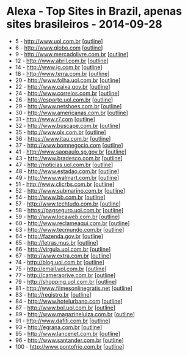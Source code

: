 # Alexa - Top Sites in Brazil, apenas sites brasileiros - 2014-09-28

- 5 - http://www.uol.com.br [[outline](https://gsnedders.html5.org/outliner/process.py?url=http://www.uol.com.br)]
- 6 - http://www.globo.com [[outline](https://gsnedders.html5.org/outliner/process.py?url=http://www.globo.com)]
- 9 - http://www.mercadolivre.com.br [[outline](https://gsnedders.html5.org/outliner/process.py?url=http://www.mercadolivre.com.br)]
- 12 - http://www.abril.com.br [[outline](https://gsnedders.html5.org/outliner/process.py?url=http://www.abril.com.br)]
- 14 - http://www.ig.com.br [[outline](https://gsnedders.html5.org/outliner/process.py?url=http://www.ig.com.br)]
- 18 - http://www.terra.com.br [[outline](https://gsnedders.html5.org/outliner/process.py?url=http://www.terra.com.br)]
- 20 - http://www.folha.uol.com.br [[outline](https://gsnedders.html5.org/outliner/process.py?url=http://www.folha.uol.com.br)]
- 22 - http://www.caixa.gov.br [[outline](https://gsnedders.html5.org/outliner/process.py?url=http://www.caixa.gov.br)]
- 24 - http://www.correios.com.br [[outline](https://gsnedders.html5.org/outliner/process.py?url=http://www.correios.com.br)]
- 26 - http://esporte.uol.com.br [[outline](https://gsnedders.html5.org/outliner/process.py?url=http://esporte.uol.com.br)]
- 29 - http://www.netshoes.com.br [[outline](https://gsnedders.html5.org/outliner/process.py?url=http://www.netshoes.com.br)]
- 30 - http://www.americanas.com.br [[outline](https://gsnedders.html5.org/outliner/process.py?url=http://www.americanas.com.br)]
- 31 - http://www.r7.com [[outline](https://gsnedders.html5.org/outliner/process.py?url=http://www.r7.com)]
- 32 - http://www.buscape.com.br [[outline](https://gsnedders.html5.org/outliner/process.py?url=http://www.buscape.com.br)]
- 35 - http://www.olx.com.br [[outline](https://gsnedders.html5.org/outliner/process.py?url=http://www.olx.com.br)]
- 36 - https://www.itau.com.br [[outline](https://gsnedders.html5.org/outliner/process.py?url=https://www.itau.com.br)]
- 37 - http://www.bomnegocio.com [[outline](https://gsnedders.html5.org/outliner/process.py?url=http://www.bomnegocio.com)]
- 41 - http://www.saopaulo.sp.gov.br [[outline](https://gsnedders.html5.org/outliner/process.py?url=http://www.saopaulo.sp.gov.br)]
- 43 - http://www.bradesco.com.br [[outline](https://gsnedders.html5.org/outliner/process.py?url=http://www.bradesco.com.br)]
- 47 - http://noticias.uol.com.br [[outline](https://gsnedders.html5.org/outliner/process.py?url=http://noticias.uol.com.br)]
- 48 - http://www.estadao.com.br [[outline](https://gsnedders.html5.org/outliner/process.py?url=http://www.estadao.com.br)]
- 49 - http://www.walmart.com.br [[outline](https://gsnedders.html5.org/outliner/process.py?url=http://www.walmart.com.br)]
- 51 - http://www.clicrbs.com.br [[outline](https://gsnedders.html5.org/outliner/process.py?url=http://www.clicrbs.com.br)]
- 52 - http://www.submarino.com.br [[outline](https://gsnedders.html5.org/outliner/process.py?url=http://www.submarino.com.br)]
- 54 - http://www.bb.com.br [[outline](https://gsnedders.html5.org/outliner/process.py?url=http://www.bb.com.br)]
- 57 - http://www.techtudo.com.br [[outline](https://gsnedders.html5.org/outliner/process.py?url=http://www.techtudo.com.br)]
- 58 - https://pagseguro.uol.com.br [[outline](https://gsnedders.html5.org/outliner/process.py?url=https://pagseguro.uol.com.br)]
- 59 - http://www.locaweb.com.br [[outline](https://gsnedders.html5.org/outliner/process.py?url=http://www.locaweb.com.br)]
- 60 - http://www.reclameaqui.com.br [[outline](https://gsnedders.html5.org/outliner/process.py?url=http://www.reclameaqui.com.br)]
- 63 - http://www.tecmundo.com.br [[outline](https://gsnedders.html5.org/outliner/process.py?url=http://www.tecmundo.com.br)]
- 64 - http://fazenda.gov.br [[outline](https://gsnedders.html5.org/outliner/process.py?url=http://fazenda.gov.br)]
- 65 - http://letras.mus.br [[outline](https://gsnedders.html5.org/outliner/process.py?url=http://letras.mus.br)]
- 66 - http://virgula.uol.com.br [[outline](https://gsnedders.html5.org/outliner/process.py?url=http://virgula.uol.com.br)]
- 67 - http://www.extra.com.br [[outline](https://gsnedders.html5.org/outliner/process.py?url=http://www.extra.com.br)]
- 74 - http://blog.uol.com.br [[outline](https://gsnedders.html5.org/outliner/process.py?url=http://blog.uol.com.br)]
- 75 - http://email.uol.com.br [[outline](https://gsnedders.html5.org/outliner/process.py?url=http://email.uol.com.br)]
- 77 - http://cameraprive.com.br [[outline](https://gsnedders.html5.org/outliner/process.py?url=http://cameraprive.com.br)]
- 79 - http://shopping.uol.com.br [[outline](https://gsnedders.html5.org/outliner/process.py?url=http://shopping.uol.com.br)]
- 81 - http://www.filmesonlinegratis.net [[outline](https://gsnedders.html5.org/outliner/process.py?url=http://www.filmesonlinegratis.net)]
- 83 - http://registro.br [[outline](https://gsnedders.html5.org/outliner/process.py?url=http://registro.br)]
- 84 - http://www.hotelurbano.com [[outline](https://gsnedders.html5.org/outliner/process.py?url=http://www.hotelurbano.com)]
- 87 - http://www.bol.uol.com.br [[outline](https://gsnedders.html5.org/outliner/process.py?url=http://www.bol.uol.com.br)]
- 89 - http://www.magazineluiza.com.br [[outline](https://gsnedders.html5.org/outliner/process.py?url=http://www.magazineluiza.com.br)]
- 91 - http://www.dafiti.com.br [[outline](https://gsnedders.html5.org/outliner/process.py?url=http://www.dafiti.com.br)]
- 93 - http://egrana.com.br [[outline](https://gsnedders.html5.org/outliner/process.py?url=http://egrana.com.br)]
- 95 - http://www.lancenet.com.br [[outline](https://gsnedders.html5.org/outliner/process.py?url=http://www.lancenet.com.br)]
- 96 - http://www.santander.com.br [[outline](https://gsnedders.html5.org/outliner/process.py?url=http://www.santander.com.br)]
- 100 - http://www.pontofrio.com.br [[outline](https://gsnedders.html5.org/outliner/process.py?url=http://www.pontofrio.com.br)]